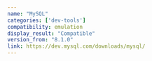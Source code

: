 ```yaml
---
name: "MySQL"
categories: ['dev-tools']
compatibility: emulation
display_result: "Compatible"
version_from: "8.1.0"
link: https://dev.mysql.com/downloads/mysql/
---
```


